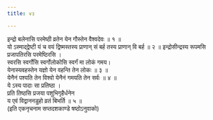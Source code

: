 ```yaml
---
title: ४३

---
```

इन्द्रो बलेनासि परमेष्ठी व्रतेन येन गौस्तेन वैश्वदेवः ॥ १ ॥  
यो ऽस्माद्द्वेष्टी यं च वयं द्विष्मस्तस्य प्राणान् सं बर्ह तस्य प्राणान् वि बर्ह ॥ २ ॥ इन्द्रोसीन्द्रस्य रूपमसि प्रजापतिरसि परमेष्ठिरसि ।  
स्वरसि स्वर्गोसि स्वर्गोलोकोसि स्वर्गं मा लोकं गमय।  
येनास्यवहस्तेन यज्ञो येन वहन्ति तेन लोकः ॥ ३ ॥  
येनैनं पश्यति तेन विश्वो येनैनं गमयति तेन सर्वः ॥ ४ ॥  
ये ऽस्य पादाः सा प्रतिष्ठा ।  
प्रति तिष्ठसि प्रजया पशुभिगृहैर्धनेन  
य एवं विद्वाननडुहो व्रतं बिभर्ति ॥ ५ ॥  
(इति एकनृचनाम सप्तदशकाण्डे षष्ठोऽनुवाको)  